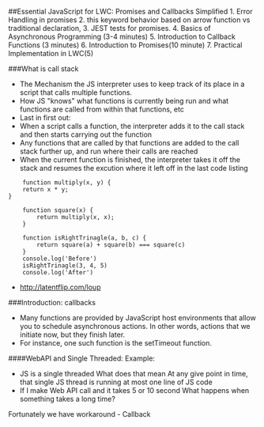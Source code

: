 ##Essential JavaScript for LWC: Promises and Callbacks Simplified
    1. Error Handling in promises
    2. this keyword behavior based on arrow function vs traditional declaration, 
    3. JEST tests for promises. 
    4. Basics of Asynchronous Programming (3-4 minutes) 
    5. Introduction to Callback Functions (3 minutes)
    6. Introduction to Promises(10 minute) 
    7. Practical Implementation in LWC(5)


###What is call stack

- The Mechanism the JS interpreter uses to keep track of its place in a script that calls
multiple functions. 
- How JS "knows" what functions is currently being run and what 
functions are called from within that functions, etc
- Last in first out:
- When a script calls a function, the interpreter adds it to the call stack and then starts carrying out the function
- Any functions that are called by that functions are added to the call stack further up, and run where their 
calls are reached
- When the current function is finished, the interpreter takes it off the stack and resumes
the excution where it left off in the last code listing
```JS
    function multiply(x, y) {
    return x * y;
}

    function square(x) {
        return multiply(x, x);
    }

    function isRightTrinagle(a, b, c) {
        return square(a) + square(b) === square(c)
    }
    console.log('Before')
    isRightTrinagle(3, 4, 5)
    console.log('After')
```
- http://latentflip.com/loup

###Introduction: callbacks

- Many functions are provided by JavaScript host environments that allow you to schedule asynchronous actions. In other words, actions that we initiate now, but they finish later.
- For instance, one such function is the setTimeout function.

####WebAPI and Single Threaded: Example:

- JS is a single threaded
    What does that mean
    At any give point in time, that single JS thread is running at most
    one line of JS code
- If I make Web API call and it takes 5 or 10 second
    What happens when something takes a long time?

Fortunately we have workaround
    - Callback
